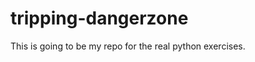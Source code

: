 tripping-dangerzone
===================

This is going to be my repo for the real python exercises. 
